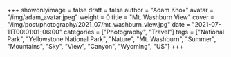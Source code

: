+++
showonlyimage = false
draft = false
author = "Adam Knox"
avatar = "/img/adam_avatar.jpeg"
weight = 0
title = "Mt. Washburn View"
cover = "/img/post/photography/2021_07/mt_washburn_view.jpg"
date = "2021-07-11T00:01:01-06:00"
categories = ["Photography", "Travel"]
tags = ["National Park", "Yellowstone National Park", "Nature", "Mt. Washburn", "Summer", "Mountains", "Sky", "View", "Canyon", "Wyoming", "US"]
+++
<!--more-->
